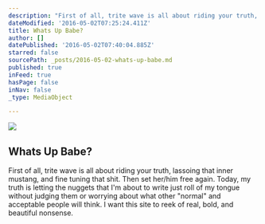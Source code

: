 ```yaml
---
description: "First of all, trite wave is all about riding your truth, lassoing that inner mustang, and fine tuning that shit. Then set her/him free again. Today, my truth is letting the nuggets that I'm about to write just roll of my tongue without judging them or worrying about what other \"normal\" and acceptable people will think. I want this site to reek of real, bold, and beautiful nonsense. "
dateModified: '2016-05-02T07:25:24.411Z'
title: Whats Up Babe?
author: []
datePublished: '2016-05-02T07:40:04.885Z'
starred: false
sourcePath: _posts/2016-05-02-whats-up-babe.md
published: true
inFeed: true
hasPage: false
inNav: false
_type: MediaObject

---
```

<article style=""><img src="https://the-grid-user-content.s3-us-west-2.amazonaws.com/219ebb8f-4d1e-4393-a723-a14cf58288cd.jpg" /><h1>Whats Up Babe?</h1><p>First of all, trite wave is all about riding your truth, lassoing that inner mustang, and fine tuning that shit. Then set her/him free again. Today, my truth is letting the nuggets that I'm about to write just roll of my tongue without judging them or worrying about what other "normal" and acceptable people will think. I want this site to reek of real, bold, and beautiful nonsense. </p></article>